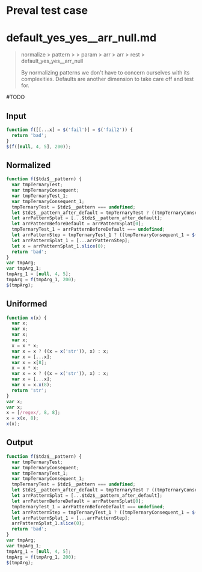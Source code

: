 # Preval test case

# default_yes_yes__arr_null.md

> normalize > pattern >  > param > arr > arr > rest > default_yes_yes__arr_null
>
> By normalizing patterns we don't have to concern ourselves with its complexities. Defaults are another dimension to take care off and test for.

#TODO

## Input

`````js filename=intro
function f([[...x] = $('fail')] = $('fail2')) {
  return 'bad';
}
$(f([null, 4, 5], 200));
`````

## Normalized

`````js filename=intro
function f($tdz$__pattern) {
  var tmpTernaryTest;
  var tmpTernaryConsequent;
  var tmpTernaryTest_1;
  var tmpTernaryConsequent_1;
  tmpTernaryTest = $tdz$__pattern === undefined;
  let $tdz$__pattern_after_default = tmpTernaryTest ? ((tmpTernaryConsequent = $('fail2')), tmpTernaryConsequent) : $tdz$__pattern;
  let arrPatternSplat = [...$tdz$__pattern_after_default];
  let arrPatternBeforeDefault = arrPatternSplat[0];
  tmpTernaryTest_1 = arrPatternBeforeDefault === undefined;
  let arrPatternStep = tmpTernaryTest_1 ? ((tmpTernaryConsequent_1 = $('fail')), tmpTernaryConsequent_1) : arrPatternBeforeDefault;
  let arrPatternSplat_1 = [...arrPatternStep];
  let x = arrPatternSplat_1.slice(0);
  return 'bad';
}
var tmpArg;
var tmpArg_1;
tmpArg_1 = [null, 4, 5];
tmpArg = f(tmpArg_1, 200);
$(tmpArg);
`````

## Uniformed

`````js filename=intro
function x(x) {
  var x;
  var x;
  var x;
  var x;
  x = x * x;
  var x = x ? ((x = x('str')), x) : x;
  var x = [...x];
  var x = x[8];
  x = x * x;
  var x = x ? ((x = x('str')), x) : x;
  var x = [...x];
  var x = x.x(8);
  return 'str';
}
var x;
var x;
x = [/regex/, 8, 8];
x = x(x, 8);
x(x);
`````

## Output

`````js filename=intro
function f($tdz$__pattern) {
  var tmpTernaryTest;
  var tmpTernaryConsequent;
  var tmpTernaryTest_1;
  var tmpTernaryConsequent_1;
  tmpTernaryTest = $tdz$__pattern === undefined;
  let $tdz$__pattern_after_default = tmpTernaryTest ? ((tmpTernaryConsequent = $('fail2')), tmpTernaryConsequent) : $tdz$__pattern;
  let arrPatternSplat = [...$tdz$__pattern_after_default];
  let arrPatternBeforeDefault = arrPatternSplat[0];
  tmpTernaryTest_1 = arrPatternBeforeDefault === undefined;
  let arrPatternStep = tmpTernaryTest_1 ? ((tmpTernaryConsequent_1 = $('fail')), tmpTernaryConsequent_1) : arrPatternBeforeDefault;
  let arrPatternSplat_1 = [...arrPatternStep];
  arrPatternSplat_1.slice(0);
  return 'bad';
}
var tmpArg;
var tmpArg_1;
tmpArg_1 = [null, 4, 5];
tmpArg = f(tmpArg_1, 200);
$(tmpArg);
`````
